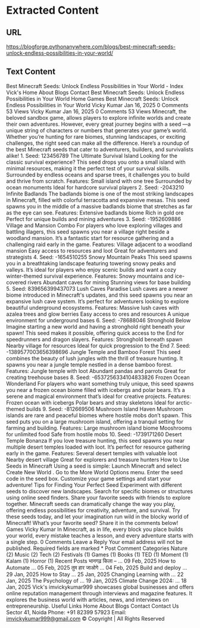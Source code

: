 # Extracted Content

## URL

https://blogforge.pythonanywhere.com/blogs/best-minecraft-seeds-unlock-endless-possibilities-in-your-world/

## Text Content

Best Minecraft Seeds: Unlock Endless Possibilities in Your World - Index
Vick's
Home
About
Blogs
Contact
Best Minecraft Seeds: Unlock Endless Possibilities in Your World
Home
Games
Best Minecraft Seeds: Unlock Endless Possibilities in Your World
Vicky Kumar
Jan 16, 2025
0 Comments
53 Views
Vicky Kumar
Jan 16, 2025
0 Comments
53 Views
Minecraft, the beloved sandbox game, allows players to explore infinite worlds and create their own adventures. However, every great journey begins with a
seed
—a unique string of characters or numbers that generates your game’s world. Whether you’re hunting for rare biomes, stunning landscapes, or exciting challenges, the right seed can make all the difference.
Here’s a roundup of the best Minecraft seeds that cater to adventurers, builders, and survivalists alike!
1.
Seed: 123456789
The Ultimate Survival Island
Looking for the classic survival experience? This seed drops you onto a small island with minimal resources, making it the perfect test of your survival skills. Surrounded by endless oceans and sparse trees, it challenges you to build and thrive from scratch.
Features:
Small island with one tree
Surrounded by ocean monuments
Ideal for hardcore survival players
2.
Seed: -2043210
Infinite Badlands
The badlands biome is one of the most striking landscapes in Minecraft, filled with colorful terracotta and expansive mesas. This seed spawns you in the middle of a massive badlands biome that stretches as far as the eye can see.
Features:
Extensive badlands biome
Rich in gold ore
Perfect for unique builds and mining adventures
3.
Seed: -1952609886
Village and Mansion Combo
For players who love exploring villages and battling illagers, this seed spawns you near a village right beside a woodland mansion. It’s a fantastic start for resource gathering and a challenging raid early in the game.
Features:
Village adjacent to a woodland mansion
Easy access to resources and loot
Great for adventurers and strategists
4.
Seed: -1654510255
Snowy Mountain Peaks
This seed spawns you in a breathtaking landscape featuring towering snowy peaks and valleys. It’s ideal for players who enjoy scenic builds and want a cozy winter-themed survival experience.
Features:
Snowy mountains and ice-covered rivers
Abundant caves for mining
Stunning views for base building
5.
Seed: 839656399437073
Lush Caves Paradise
Lush caves are a newer biome introduced in Minecraft's updates, and this seed spawns you near an expansive lush cave system. It’s perfect for adventurers looking to explore beautiful underground ecosystems.
Features:
Massive lush caves with azalea trees and glow berries
Easy access to ores and resources
A unique environment for underground bases
6.
Seed: -78688046
Stronghold Below
Imagine starting a new world and having a stronghold right beneath your spawn! This seed makes it possible, offering quick access to the End for speedrunners and dragon slayers.
Features:
Stronghold beneath spawn
Nearby village for resources
Ideal for quick progression to the End
7.
Seed: -1389577003656398696
Jungle Temple and Bamboo Forest
This seed combines the beauty of lush jungles with the thrill of treasure hunting. It spawns you near a jungle temple nestled in a dense bamboo forest.
Features:
Jungle temple with loot
Abundant pandas and parrots
Great for creating treehouse bases
8.
Seed: -6537256334104833826
Frozen Ocean Wonderland
For players who want something truly unique, this seed spawns you near a frozen ocean biome filled with icebergs and polar bears. It’s a serene and magical environment that’s ideal for creative projects.
Features:
Frozen ocean with icebergs
Polar bears and stray skeletons
Ideal for arctic-themed builds
9.
Seed: -812669506
Mushroom Island Haven
Mushroom islands are rare and peaceful biomes where hostile mobs don’t spawn. This seed puts you on a large mushroom island, offering a tranquil setting for farming and building.
Features:
Large mushroom island biome
Mooshrooms for unlimited food
Safe from hostile mobs
10.
Seed: -1739171260
Desert Temple Bonanza
If you love treasure hunting, this seed spawns you near multiple desert temples loaded with loot. It’s perfect for resource gathering early in the game.
Features:
Several desert temples with valuable loot
Nearby desert village
Great for explorers and treasure hunters
How to Use Seeds in Minecraft
Using a seed is simple:
Launch Minecraft and select
Create New World
.
Go to the
More World Options
menu.
Enter the seed code in the seed box.
Customize your game settings and start your adventure!
Tips for Finding Your Perfect Seed
Experiment with different seeds to discover new landscapes.
Search for specific biomes or structures using online seed finders.
Share your favorite seeds with friends to explore together.
Minecraft seeds can dramatically change the way you play, offering endless possibilities for creativity, adventure, and survival. Try these seeds today, and let your imagination run wild in the blocky world of Minecraft!
What’s your favorite seed? Share it in the comments below!
Games
Vicky Kumar
In Minecraft, as in life, every block you place builds your world, every mistake teaches a lesson, and every adventure starts with a single step.
0 Comments
Leave a Reply
Your email address will not be published. Required fields are marked *
Post Comment
Categories
Nature
(2)
Music
(2)
Tech
(2)
Festivals
(1)
Games
(1)
Books
(1)
TED
(1)
Moment
(1)
Kalam
(1)
Horror
(1)
Recent Posts
भानगढ़ किला – …
09 Feb, 2025
How to Automate …
05 Feb, 2025
तुम हार जाओगे …
04 Feb, 2025
Build and deploy …
29 Jan, 2025
How to Stay …
25 Jan, 2025
Changing Learning with …
22 Jan, 2025
The Psychology of …
19 Jan, 2025
Climate Change 2024: …
18 Jan, 2025
Vick's
imvickykumar999 showcases global businesses and offers online reputation management through interviews and magazine features. It explores the business world with articles, news, and interviews on entrepreneurship.
Useful Links
Home
About
Blogs
Contact
Contact Us
Sector 41, Noida
Phone:
+91 82399 57923
Email:
imvickykumar999@gmail.com
© Copyright
| All Rights Reserved
